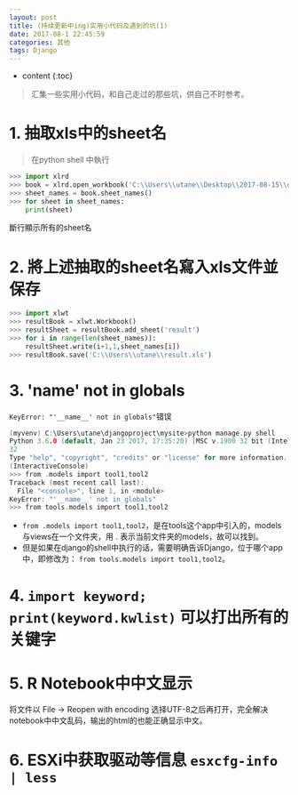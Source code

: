 ```yaml
---
layout: post
title: (持续更新中ing)实用小代码及遇到的坑(1)
date: 2017-08-1 22:45:59
categories: 其他
tags: Django
---
```

* content
{:toc}

>汇集一些实用小代码，和自己走过的那些坑，供自己不时参考。


# 1. 抽取xls中的sheet名
> 在python shell 中執行

```python
>>> import xlrd
>>> book = xlrd.open_workbook('C:\\Users\\utane\\Desktop\\2017-08-15\\data.xlsx')
>>> sheet_names = book.sheet_names()
>>> for sheet in sheet_names:
	print(sheet)

```
斷行顯示所有的sheet名

# 2. 將上述抽取的sheet名寫入xls文件並保存
```python
>>> import xlwt
>>> resultBook = xlwt.Workbook()
>>> resultSheet = resultBook.add_sheet('result')
>>> for i in range(len(sheet_names)):
	resultSheet.write(i+1,1,sheet_names[i])
>>> resultBook.save('C:\\Users\\utane\\result.xls')

```

# 3. '__name__' not in globals

`KeyError: "'__name__' not in globals"`错误
```c
(myvenv) C:\Users\utane\djangoproject\mysite>python manage.py shell
Python 3.6.0 (default, Jan 23 2017, 17:35:20) [MSC v.1900 32 bit (Intel)] on win
32
Type "help", "copyright", "credits" or "license" for more information.
(InteractiveConsole)
>>> from .models import tool1,tool2
Traceback (most recent call last):
  File "<console>", line 1, in <module>
KeyError: "'__name__' not in globals"
>>> from tools.models import tool1,tool2

```
 - `from .models import tool1,tool2`，是在tools这个app中引入的，models与views在一个文件夹，用 . 表示当前文件夹的models，故可以找到。
 - 但是如果在django的shell中执行的话，需要明确告诉Django，位于哪个app中，即修改为：
 `from tools.models import tool1,tool2`。

# 4. `import keyword; print(keyword.kwlist)` 可以打出所有的关键字

# 5. R Notebook中中文显示

将文件以 File -> Reopen with encoding 选择UTF-8之后再打开，完全解决notebook中中文乱码，输出的html的也能正确显示中文。

# 6. ESXi中获取驱动等信息 `esxcfg-info | less`

